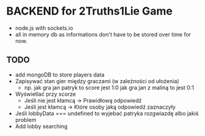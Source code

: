 # BACKEND for 2Truths1Lie Game

- node.js with sockets.io
- all in memory db as informations don't have to be stored over time for now.

## TODO

- add mongoDB to store players data
- Zapisywać stan gier między graczami (w zależności od ułożenia)
  - np. jak gra jan patryk to score jest 1:0
    jak gra jan z maliną to jest 0:1
- Wyświetlać przy scorze
  - Jeśli nie jest kłamcą -> Prawidłową odpowiedź
  - Jeśli jest kłamcą -> Które osoby jaką odpowiedź zaznaczyły
- Jeśli lobbyData === undefined to wyjebać patryka rozgwiazdę albo jakiś problem
- Add lobby searching
